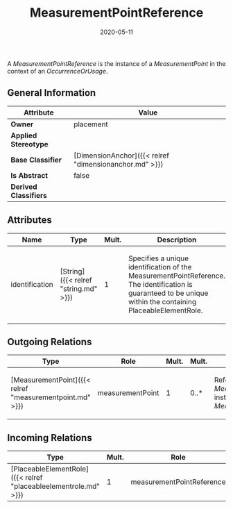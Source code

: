 ﻿---
title: MeasurementPointReference
toc: false
type: specs
date: "2020-05-11"
draft: false
specification: VEC
version: 1.2.0
documentType: "Recommendation"
elementType: Class
classes:
  - MeasurementPointReference
menu_name: vec-1.2.0
---
<p> A <i>MeasurementPointReference</i> is the instance of a <i>MeasurementPoint</i> in the context of an <i>OccurrenceOrUsage</i>.      </p>

## General Information

| Attribute               | Value |
|-------------------------|-------|
| **Owner**               | placement |
| **Applied Stereotype**  |   |
| **Base Classifier**     | [DimensionAnchor]({{< relref "dimensionanchor.md" >}})<br/>  |
| **Is Abstract**         | false |
| **Derived Classifiers** |   |

## Attributes
|  Name  |  Type  |  Mult.  |  Description  |  Owning Classifier  |
|--------|--------|---------|---------------|--------------|
|identification | [String]({{< relref "string.md" >}}) | 1 | <p> Specifies a unique identification of the MeasurementPointReference. The identification is guaranteed to be unique within the containing PlaceableElementRole.      </p> | [MeasurementPointReference]({{< relref "measurementpointreference.md" >}}) |

## Outgoing Relations
|    Type  |   Role   |   Mult.   |   Mult.   |   Description   |
|----------|----------|-----------|-----------|-----------------|
| [MeasurementPoint]({{< relref "measurementpoint.md" >}}) | measurementPoint | 1 | 0..* | <p> References the <i>MeasurementPoint</i> that is instanced by this <i>MeasurementPointReference.</i>      </p> |
##  Incoming Relations
|    Type  |   Mult.  |   Role    |   Mult.   |   Description  |
|----------|----------|-----------|-----------|----------------|
| [PlaceableElementRole]({{< relref "placeableelementrole.md" >}}) | 1 | measurementPointReference | 0..* |  |
